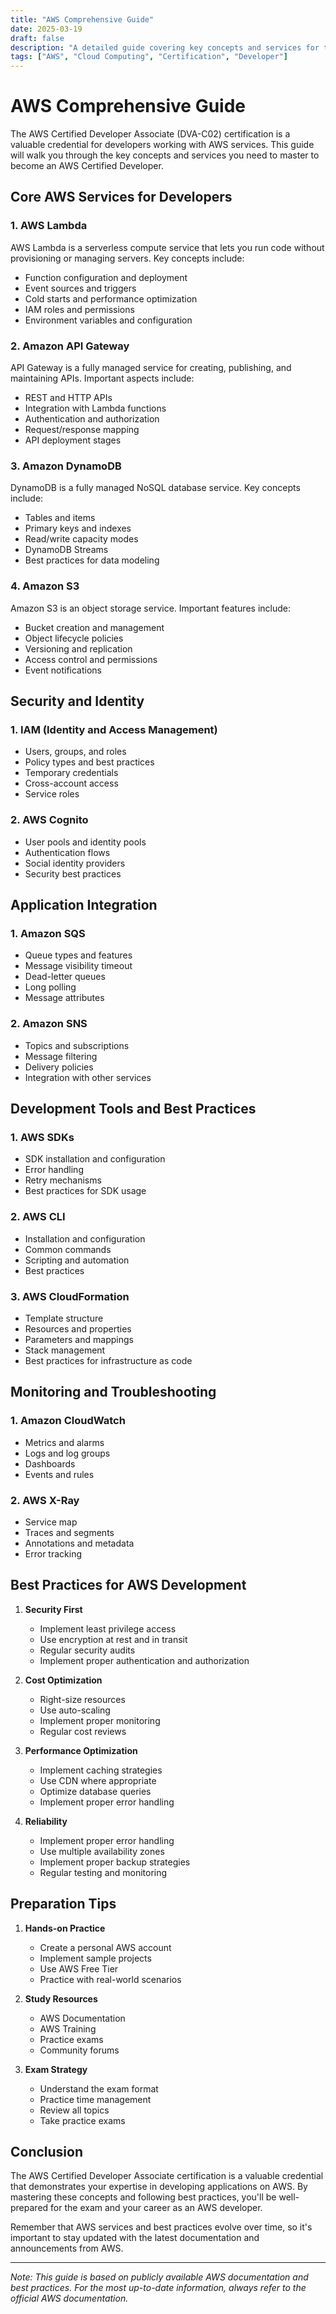 ```yaml
---
title: "AWS Comprehensive Guide"
date: 2025-03-19
draft: false
description: "A detailed guide covering key concepts and services for the AWS Certified Developer Associate (DVA-C02) certification"
tags: ["AWS", "Cloud Computing", "Certification", "Developer"]
---
```


# AWS Comprehensive Guide

The AWS Certified Developer Associate (DVA-C02) certification is a valuable credential for developers working with AWS services. This guide will walk you through the key concepts and services you need to master to become an AWS Certified Developer.

## Core AWS Services for Developers

### 1. AWS Lambda
AWS Lambda is a serverless compute service that lets you run code without provisioning or managing servers. Key concepts include:
- Function configuration and deployment
- Event sources and triggers
- Cold starts and performance optimization
- IAM roles and permissions
- Environment variables and configuration

### 2. Amazon API Gateway
API Gateway is a fully managed service for creating, publishing, and maintaining APIs. Important aspects include:
- REST and HTTP APIs
- Integration with Lambda functions
- Authentication and authorization
- Request/response mapping
- API deployment stages

### 3. Amazon DynamoDB
DynamoDB is a fully managed NoSQL database service. Key concepts include:
- Tables and items
- Primary keys and indexes
- Read/write capacity modes
- DynamoDB Streams
- Best practices for data modeling

### 4. Amazon S3
Amazon S3 is an object storage service. Important features include:
- Bucket creation and management
- Object lifecycle policies
- Versioning and replication
- Access control and permissions
- Event notifications

## Security and Identity

### 1. IAM (Identity and Access Management)
- Users, groups, and roles
- Policy types and best practices
- Temporary credentials
- Cross-account access
- Service roles

### 2. AWS Cognito
- User pools and identity pools
- Authentication flows
- Social identity providers
- Security best practices

## Application Integration

### 1. Amazon SQS
- Queue types and features
- Message visibility timeout
- Dead-letter queues
- Long polling
- Message attributes

### 2. Amazon SNS
- Topics and subscriptions
- Message filtering
- Delivery policies
- Integration with other services

## Development Tools and Best Practices

### 1. AWS SDKs
- SDK installation and configuration
- Error handling
- Retry mechanisms
- Best practices for SDK usage

### 2. AWS CLI
- Installation and configuration
- Common commands
- Scripting and automation
- Best practices

### 3. AWS CloudFormation
- Template structure
- Resources and properties
- Parameters and mappings
- Stack management
- Best practices for infrastructure as code

## Monitoring and Troubleshooting

### 1. Amazon CloudWatch
- Metrics and alarms
- Logs and log groups
- Dashboards
- Events and rules

### 2. AWS X-Ray
- Service map
- Traces and segments
- Annotations and metadata
- Error tracking

## Best Practices for AWS Development

1. **Security First**
   - Implement least privilege access
   - Use encryption at rest and in transit
   - Regular security audits
   - Implement proper authentication and authorization

2. **Cost Optimization**
   - Right-size resources
   - Use auto-scaling
   - Implement proper monitoring
   - Regular cost reviews

3. **Performance Optimization**
   - Implement caching strategies
   - Use CDN where appropriate
   - Optimize database queries
   - Implement proper error handling

4. **Reliability**
   - Implement proper error handling
   - Use multiple availability zones
   - Implement proper backup strategies
   - Regular testing and monitoring

## Preparation Tips

1. **Hands-on Practice**
   - Create a personal AWS account
   - Implement sample projects
   - Use AWS Free Tier
   - Practice with real-world scenarios

2. **Study Resources**
   - AWS Documentation
   - AWS Training
   - Practice exams
   - Community forums

3. **Exam Strategy**
   - Understand the exam format
   - Practice time management
   - Review all topics
   - Take practice exams

## Conclusion

The AWS Certified Developer Associate certification is a valuable credential that demonstrates your expertise in developing applications on AWS. By mastering these concepts and following best practices, you'll be well-prepared for the exam and your career as an AWS developer.

Remember that AWS services and best practices evolve over time, so it's important to stay updated with the latest documentation and announcements from AWS.

---

*Note: This guide is based on publicly available AWS documentation and best practices. For the most up-to-date information, always refer to the official AWS documentation.* 